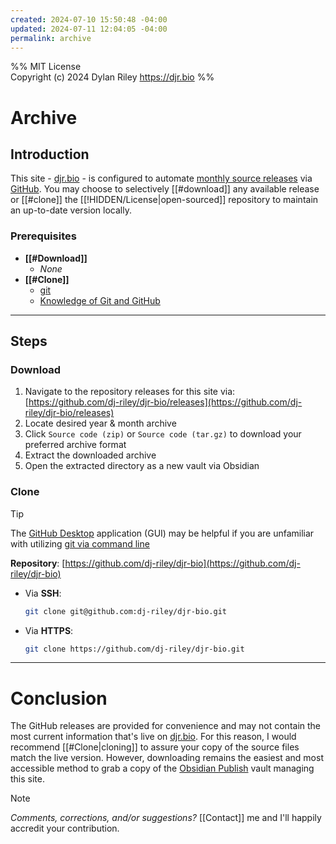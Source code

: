 ```yaml
---
created: 2024-07-10 15:50:48 -04:00
updated: 2024-07-11 12:04:05 -04:00
permalink: archive
---
```


%% MIT License<br>Copyright (c) 2024 Dylan Riley <https://djr.bio> %%

# Archive

## Introduction

This site - [djr.bio](https://djr.bio) - is configured to automate [monthly source releases](https://github.com/dj-riley/djr-bio/blob/main/.github/workflows/monthly-release.yml) via [GitHub](https://github.com/dj-riley/djr-bio). You may choose to selectively [[#download]] any available release or [[#clone]] the [[!HIDDEN/License|open-sourced]] repository to maintain an up-to-date version locally.

### Prerequisites

- **[[#Download]]**
	- *None*
- **[[#Clone]]**
	- [git](https://git-scm.com/downloads)
	- [Knowledge of Git and GitHub](https://docs.github.com/en/get-started/start-your-journey/about-github-and-git)

---

## Steps

### Download

1. Navigate to the repository releases for this site via: [https://github.com/dj-riley/djr-bio/releases](https://github.com/dj-riley/djr-bio/releases)
2. Locate desired year & month archive
3. Click `Source code (zip)` or `Source code (tar.gz)` to download your preferred archive format
4. Extract the downloaded archive
5. Open the extracted directory as a new vault via Obsidian

### Clone

> [!tip]
> The [GitHub Desktop](https://desktop.github.com/download/) application (GUI) may be helpful if you are unfamiliar with utilizing [git via command line](https://git-scm.com/book/en/v2/Getting-Started-The-Command-Line)

**Repository**: [https://github.com/dj-riley/djr-bio](https://github.com/dj-riley/djr-bio)

- Via **SSH**:

	```sh
	git clone git@github.com:dj-riley/djr-bio.git
	```

- Via **HTTPS**:

	```sh
	git clone https://github.com/dj-riley/djr-bio.git
	```

---

# Conclusion

The GitHub releases are provided for convenience and may not contain the most current information that's live on [djr.bio](https://djr.bio). For this reason, I would recommend [[#Clone|cloning]] to assure your copy of the source files match the live version. However, downloading remains the easiest and most accessible method to grab a copy of the [Obsidian Publish](https://obsidian.md/publish) vault managing this site.

> [!note]
> *Comments, corrections, and/or suggestions?* [[Contact]] me and I'll happily accredit your contribution.
